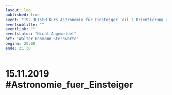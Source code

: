 ```yaml
---
layout: log
published: true
event: "192.3E150H Kurs Astronomie für Einsteiger Teil 1 Orientierung am Sternenhimmel"
eventsubtitle: ""
eventlink: ""
eventstatus: "Nicht Angemeldet"
ort: "Walter Hohmann Sternwarte"
beginn: 20:00
ende: 21:30
---
```


# 15.11.2019 #Astronomie_fuer_Einsteiger
